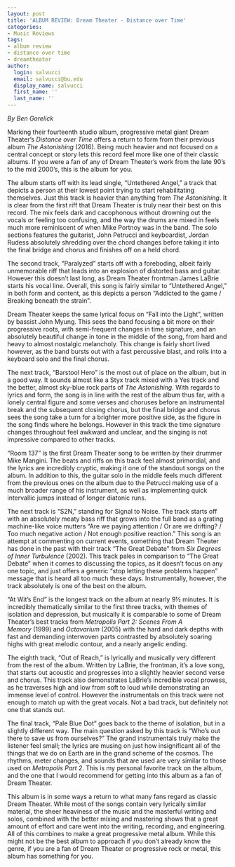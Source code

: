 ```yaml
---
layout: post
title: 'ALBUM REVIEW: Dream Theater - Distance over Time'
categories:
- Music Reviews
tags:
- album review
- distance over time
- dreamtheater
author:
  login: salvucci
  email: salvucci@bu.edu
  display_name: salvucci
  first_name: ''
  last_name: ''
---
```

_By Ben Gorelick_

Marking their fourteenth studio album, progressive metal giant Dream Theater’s _Distance over Time_ offers a return to form from their previous album _The Astonishing_ (2016). Being much heavier and not focused on a central concept or story lets this record feel more like one of their classic albums. If you were a fan of any of Dream Theater’s work from the late 90’s to the mid 2000’s, this is the album for you.

The album starts off with its lead single, “Untethered Angel,” a track that depicts a person at their lowest point trying to start rehabilitating themselves. Just this track is heavier than anything from _The Astonishing_. It is clear from the first riff that Dream Theater is truly near their best on this record. The mix feels dark and cacophonous without drowning out the vocals or feeling too confusing, and the way the drums are mixed in feels much more reminiscent of when Mike Portnoy was in the band. The solo sections features the guitarist, John Petrucci and keyboardist, Jordan Rudess absolutely shredding over the chord changes before taking it into the final bridge and chorus and finishes off on a held chord.

The second track, “Paralyzed” starts off with a foreboding, albeit fairly unmemorable riff that leads into an explosion of distorted bass and guitar. However this doesn’t last long, as Dream Theater frontman James LaBrie starts his vocal line. Overall, this song is fairly similar to “Untethered Angel,” in both form and content, as this depicts a person “Addicted to the game / Breaking beneath the strain”.

Dream Theater keeps the same lyrical focus on “Fall into the Light”, written by bassist John Myung. This sees the band focusing a bit more on their progressive roots, with semi-frequent changes in time signature, and an absolutely beautiful change in tone in the middle of the song, from hard and heavy to almost nostalgic melancholy. This change is fairly short lived however, as the band bursts out with a fast percussive blast, and rolls into a keyboard solo and the final chorus.

The next track, “Barstool Hero” is the most out of place on the album, but in a good way. It sounds almost like a Styx track mixed with a Yes track and the better, almost sky-blue rock parts of _The Astonishing_. With regards to lyrics and form, the song is in line with the rest of the album thus far, with a lonely central figure and some verses and choruses before an instrumental break and the subsequent closing chorus, but the final bridge and chorus sees the song take a turn for a brighter more positive side, as the figure in the song finds where he belongs. However in this track the time signature changes throughout feel awkward and unclear, and the singing is not impressive compared to other tracks.

“Room 137” is the first Dream Theater song to be written by their drummer Mike Mangini. The beats and riffs on this track feel almost primordial, and the lyrics are incredibly cryptic, making it one of the standout songs on the album. In addition to this, the guitar solo in the middle feels much different from the previous ones on the album due to the Petrucci making use of a much broader range of his instrument, as well as implementing quick intervallic jumps instead of longer diatonic runs.

The next track is “S2N,” standing for Signal to Noise. The track starts off with an absolutely meaty bass riff that grows into the full band as a grating machine-like voice mutters “Are we paying attention / Or are we drifting? / Too much negative action / Not enough positive reaction.” This song is an attempt at commenting on current events, something that Dream Theater has done in the past with their track “The Great Debate” from _Six Degrees of Inner Turbulence_ (2002). This track pales in comparison to “The Great Debate” when it comes to discussing the topics, as it doesn’t focus on any one topic, and just offers a generic “stop letting these problems happen” message that is heard all too much these days. Instrumentally, however, the track absolutely is one of the best on the album.

“At Wit’s End” is the longest track on the album at nearly 9½ minutes. It is incredibly thematically similar to the first three tracks, with themes of isolation and depression, but musically it is comparable to some of Dream Theater’s best tracks from _Metropolis Part 2: Scenes From A Memory_ (1999) and _Octavarium_ (2005) with the hard and dark depths with fast and demanding interwoven parts contrasted by absolutely soaring highs with great melodic contour, and a nearly angelic ending.

The eighth track, “Out of Reach,” is lyrically and musically very different from the rest of the album. Written by LaBrie, the frontman, it’s a love song, that starts out acoustic and progresses into a slightly heavier second verse and chorus. This track also demonstrates LaBrie’s incredible vocal prowess, as he traverses high and low from soft to loud while demonstrating an immense level of control. However the instrumentals on this track were not enough to match up with the great vocals. Not a bad track, but definitely not one that stands out.

The final track, “Pale Blue Dot” goes back to the theme of isolation, but in a slightly different way. The main question asked by this track is “Who’s out there to save us from ourselves?” The grand instrumentals truly make the listener feel small; the lyrics are musing on just how insignificant all of the things that we do on Earth are in the grand scheme of the cosmos. The rhythms, meter changes, and sounds that are used are very similar to those used on _Metropolis Part 2_. This is my personal favorite track on the album, and the one that I would recommend for getting into this album as a fan of Dream Theater.

This album is in some ways a return to what many fans regard as classic Dream Theater. While most of the songs contain very lyrically similar material, the sheer heaviness of the music and the masterful writing and solos, combined with the better mixing and mastering shows that a great amount of effort and care went into the writing, recording, and engineering. All of this combines to make a great progressive metal album. While this might not be the best album to approach if you don’t already know the genre, if you are a fan of Dream Theater or progressive rock or metal, this album has something for you.